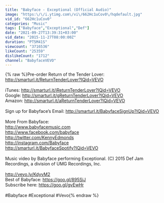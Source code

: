 ```yaml
---
title: "Babyface - Exceptional (Official Audio)"
image: "https:\/\/i.ytimg.com\/vi\/662Hc1uCov0\/hqdefault.jpg"
vid_id: "662Hc1uCov0"
categories: "Music"
tags: ["Babyface","Exceptional","Def"]
date: "2021-09-27T13:39:31+03:00"
vid_date: "2015-11-27T08:00:00Z"
duration: "PT5M41S"
viewcount: "3716536"
likeCount: "25359"
dislikeCount: "1712"
channel: "BabyfaceVEVO"
---
```

{% raw %}Pre-order Return of the Tender Lover: <a rel="nofollow" target="blank" href="http://smarturl.it/ReturnTenderLover?IQid=VEVO">http://smarturl.it/ReturnTenderLover?IQid=VEVO</a> <br /> <br />iTunes: <a rel="nofollow" target="blank" href="http://smarturl.it/iReturnTenderLover?IQid=VEVO">http://smarturl.it/iReturnTenderLover?IQid=VEVO</a> <br />Google: <a rel="nofollow" target="blank" href="http://smarturl.it/gReturnTenderLover?IQid=VEVO">http://smarturl.it/gReturnTenderLover?IQid=VEVO</a> <br />Amazon:  <a rel="nofollow" target="blank" href="http://smarturl.it/aReturnTenderLover?IQid=VEVO">http://smarturl.it/aReturnTenderLover?IQid=VEVO</a> <br /> <br />Sign up for Babyface’s Email: <a rel="nofollow" target="blank" href="http://smarturl.it/BabyfaceSignUp?IQid=VEVO">http://smarturl.it/BabyfaceSignUp?IQid=VEVO</a> <br /> <br />More From Babyface:<br /><a rel="nofollow" target="blank" href="http://www.babyfacemusic.com">http://www.babyfacemusic.com</a><br /><a rel="nofollow" target="blank" href="http://www.facebook.com/babyface">http://www.facebook.com/babyface</a><br /><a rel="nofollow" target="blank" href="http://twitter.com/KennyEdmonds">http://twitter.com/KennyEdmonds</a><br /><a rel="nofollow" target="blank" href="http://instagram.com/Babyface">http://instagram.com/Babyface</a><br /><a rel="nofollow" target="blank" href="http://smarturl.it/BabyfaceSpotify?IQid=VEVO">http://smarturl.it/BabyfaceSpotify?IQid=VEVO</a><br /><br />Music video by Babyface performing Exceptional. (C) 2015 Def Jam Recordings, a division of UMG Recordings, Inc.<br /><br /><a rel="nofollow" target="blank" href="http://vevo.ly/KdyvM2">http://vevo.ly/KdyvM2</a><br />Best of Babyface: <a rel="nofollow" target="blank" href="https://goo.gl/895SiJ">https://goo.gl/895SiJ</a><br />Subscribe here: <a rel="nofollow" target="blank" href="https://goo.gl/gvEwHr">https://goo.gl/gvEwHr</a><br /><br />#Babyface #Exceptional #Vevo{% endraw %}
